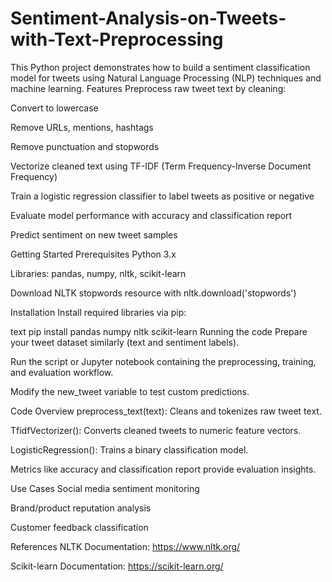 # Sentiment-Analysis-on-Tweets-with-Text-Preprocessing
This Python project demonstrates how to build a sentiment classification model for tweets using Natural Language Processing (NLP) techniques and machine learning.
Features
Preprocess raw tweet text by cleaning:

Convert to lowercase

Remove URLs, mentions, hashtags

Remove punctuation and stopwords

Vectorize cleaned text using TF-IDF (Term Frequency-Inverse Document Frequency)

Train a logistic regression classifier to label tweets as positive or negative

Evaluate model performance with accuracy and classification report

Predict sentiment on new tweet samples

Getting Started
Prerequisites
Python 3.x

Libraries: pandas, numpy, nltk, scikit-learn

Download NLTK stopwords resource with nltk.download('stopwords')

Installation
Install required libraries via pip:

text
pip install pandas numpy nltk scikit-learn
Running the code
Prepare your tweet dataset similarly (text and sentiment labels).

Run the script or Jupyter notebook containing the preprocessing, training, and evaluation workflow.

Modify the new_tweet variable to test custom predictions.

Code Overview
preprocess_text(text): Cleans and tokenizes raw tweet text.

TfidfVectorizer(): Converts cleaned tweets to numeric feature vectors.

LogisticRegression(): Trains a binary classification model.

Metrics like accuracy and classification report provide evaluation insights.

Use Cases
Social media sentiment monitoring

Brand/product reputation analysis

Customer feedback classification

References
NLTK Documentation: https://www.nltk.org/

Scikit-learn Documentation: https://scikit-learn.org/
